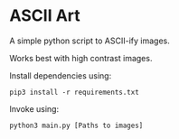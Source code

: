 # ASCII Art

A simple python script to ASCII-ify images. 

Works best with high contrast images.

Install dependencies using:

`pip3 install -r requirements.txt`

Invoke using:

`python3 main.py [Paths to images]`